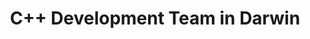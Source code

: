 ---
title: C++ Development Team in Darwin
permalink: /landings/locations/darwin/developer/c--
technology: C++
location: Darwin
---